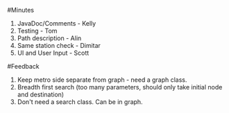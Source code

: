 #Minutes
1. JavaDoc/Comments - Kelly
2. Testing - Tom
3. Path description - Alin
4. Same station check - Dimitar
5. UI and User Input - Scott
                   
#Feedback

1. Keep metro side separate from graph - need a graph class.
2. Breadth first search (too many parameters, should only take initial node and destination)
3. Don't need a search class. Can be in graph.

                           